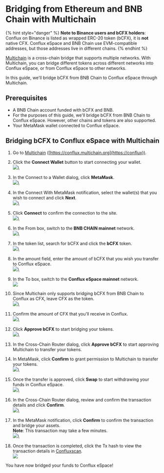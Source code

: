 # Bridging from Ethereum and BNB Chain with Multichain

{% hint style="danger" %}
**Note to Binance users and bCFX holders**: Conflux on Binance is listed as wrapped ERC-20 token (bCFX), it is **not** native CFX. Conflux eSpace and BNB Chain use EVM-compatible addresses, but those addresses live in different chains.
{% endhint %}

[Multichain](https://conflux.multichain.org) is a cross-chain bridge that supports multiple networks. With Multichain, you can bridge different tokens across different networks into Conflux eSpace, or from Conflux eSpace to other networks.

In this guide, we'll bridge bCFX from BNB Chain to Conflux eSpace through Multichain.



## Prerequisites

* A BNB Chain account funded with bCFX and BNB.
* For the purposes of this guide, we'll bridge bCFX from BNB Chain to Conflux eSpace. However, other chains and tokens are also supported.
* Your MetaMask wallet connected to Conflux eSpace.

## Bridging bCFX to Conflux eSpace with Multichain

1. Go to [Multichain](https://conflux.multichain.org) ([https://conflux.multichain.org](https://conflux)).
2. Click the **Connect Wallet** button to start connecting your wallet.\
   ![](<../../.gitbook/assets/image (18).png>)\

3. In the Connect to a Wallet dialog, click **MetaMask**.\
   ![](<../../.gitbook/assets/image (14).png>)\

4. In the Connect With MetaMask notification, select the wallet(s) that you wish to connect and click **Next**.\
   ![](<../../.gitbook/assets/image (31).png>)\

5. Click **Connect** to confirm the connection to the site.\
   ![](<../../.gitbook/assets/image (37).png>)\

6. In the From box, switch to the **BNB CHAIN mainnet** network.\
   ![](<../../.gitbook/assets/image (35).png>)\

7. In the token list, search for bCFX and click the **bCFX** token.\
   ![](<../../.gitbook/assets/image (16).png>)\

8. In the amount field, enter the amount of bCFX that you wish you transfer to Conflux eSpace.\
   ![](<../../.gitbook/assets/image (3).png>)\

9. In the To box, switch to the **Conflux eSpace mainnet** network.\
   ![](<../../.gitbook/assets/image (34).png>)
10. Since Multichain only supports bridging bCFX from BNB Chain to Conflux as CFX, leave CFX as the token.\
    ![](<../../.gitbook/assets/image (26).png>)\

11. Confirm the amount of CFX that you'll receive in Conflux.\
    ![](../../.gitbook/assets/image.png)\

12. Click **Approve bCFX** to start bridging your tokens.\
    ![](<../../.gitbook/assets/image (39).png>)\

13. In the Cross-Chain Router dialog, click **Approve bCFX** to start approving Multichain to transfer your tokens.
14. In MetaMask, click **Confirm** to grant permission to Multichain to transfer your tokens.\
    ![](<../../.gitbook/assets/image (36).png>)\

15. Once the transfer is approved, click **Swap** to start withdrawing your funds in Conflux eSpace.\
    ![](<../../.gitbook/assets/image (5).png>)\

16. In the Cross-Chain Router dialog, review and confirm the transaction details and click **Confirm**.\
    ![](<../../.gitbook/assets/image (28).png>)\

17. In the MetaMask notification, click **Confirm** to confirm the transaction and bridge your assets.\
    **Note**: This transaction may take a few minutes.\
    ![](<../../.gitbook/assets/image (9).png>)\

18. Once the transaction is completed, click the Tx hash to view the transaction details in [Confluxscan](http://confluxscan.io).\
    ![](<../../.gitbook/assets/image (27).png>)

You have now bridged your funds to Conflux eSpace!
